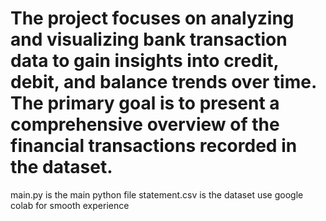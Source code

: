 # The project focuses on analyzing and visualizing bank transaction data to gain insights into credit, debit, and balance trends over time. The primary goal is to present a comprehensive overview of the financial transactions recorded in the dataset.
main.py is the main python file
statement.csv is the dataset
use google colab for smooth experience

